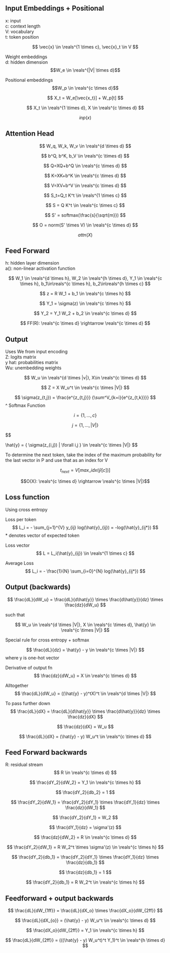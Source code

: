 ## Input Embeddings + Positional

x: input  
c: context length  
V: vocabulary  
t: token position

$$
\vec{x} \in \reals^{1 \times c},
\vec{x}_t \in V
$$


Weight embeddings  
d: hidden dimension
$$W_e \in \reals^{|V| \times d}$$

Positional embeddings
$$W_p \in \reals^{c \times d}$$

$$
X_t = 
W_e[\vec{x_t}] +
W_p[t]
$$

$$ 
X_t \in \reals^{1 \times d},
X \in \reals^{c \times d} 
$$

$$ inp(x) $$

## Attention Head
$$
W_q, W_k, W_v \in \reals^{d \times d}
$$

$$
b^Q, b^K, b_V \in \reals^{c \times d}
$$

$$
Q=XQ+b^Q \in \reals^{c \times d}
$$

$$
K=XK+b^K \in \reals^{c \times d}
$$

$$
V=XV+b^V \in \reals^{c \times d}
$$

$$
S_t=Q_t K^t \in \reals^{1 \times c}
$$

$$
S = Q K^t \in \reals^{c \times c}
$$

$$
S' = softmax(\frac{s}{\sqrt{m}})
$$

$$
O = norm(S' \times V) \in \reals^{c \times d}
$$


$$
attn(X)
$$

## Feed Forward
h: hidden layer dimension  
a(): non-linear activation function

$$
W_1 \in \reals^{d \times h}, 
W_2 \in \reals^{h \times d},
Y_1 \in \reals^{c \times h},
b_1\in\reals^{c \times h},
b_2\in\reals^{h \times c}
$$

$$
z = R W_1 + b_1
\in \reals^{c \times h}
$$

$$
Y_1 = \sigma(z)
\in \reals^{c \times h}
$$

$$
Y_2 = Y_1 W_2 + b_2 \in \reals^{c \times d}
$$

$$
FF(R): \reals^{c \times d} \rightarrow \reals^{c \times d}
$$

## Output
Uses We from input encoding  
Z: logits matrix  
y hat: probabilities matrix  
Wu: unembedding weights

$$
W_u \in \reals^{d \times |v|}, X\in \reals^{c \times d}
$$

$$
Z = X W_u^t \in \reals^{c \times |V|}
$$

$$
\sigma(z_{t,j}) =
\frac{e^{z_{t,j}}}
{\sum^V_{k=i}{e^{z_{t,k}}}}
$$
^ Softmax Function

$$
i = \{ 1, ..., c \}
$$

$$
j = \{ 1, ..., |V| \}
$$

$$

\hat{y} = 
\{
\sigma(z_{i,j}) | \forall i,j
\}
\in \reals^{c \times |V|}
$$

To determine the next token, take the index of the maximum probability for the last vector in P and use that as an index for V

$$
t_{next} = V[max\_idx(\hat{y}[c])]
$$

$$O(X): \reals^{c \times d} \rightarrow \reals^{c \times |V|}$$

## Loss function
Using cross entropy

Loss per token
$$
L_i = - \sum_{j=1}^{V} y_{ij} log(\hat{y}_{ij}) = -log(\hat{y}_{ij*})
$$
\* denotes vector of expected token

Loss vector
$$
L = L_i(\hat{y}_{ij}) \in \reals^{1 \times c}
$$

Average Loss
$$
L_i = - \frac{1}{N} \sum_{i=0}^{N} log(\hat{y}_{ij*})
$$

## Output (backwards)
$$
\frac{dL}{dW_u} = 
\frac{dL}{d\hat{y}} \times
\frac{d\hat{y}}{dz} \times
\frac{dz}{dW_u}
$$

such that

$$
W_u \in \reals^{d \times |V|},
X \in \reals^{c \times d},
\hat{y} \in \reals^{c \times |V|}
$$

Special rule for cross entropy + softmax

$$
\frac{dL}{dz} = \hat{y} - y
\in \reals^{c \times |V|}
$$
where y is one-hot vector

Derivative of output fn
$$
\frac{dz}{dW_u} = X \in \reals^{c \times d}
$$

Alltogether
$$
\frac{dL}{dW_u} = 
((\hat{y} - y)^tX)^t
\in \reals^{d \times |V|}
$$

To pass further down
$$
\frac{dL}{dX} =
\frac{dL}{d\hat{y}} \times
\frac{d\hat{y}}{dz} \times
\frac{dz}{dX}
$$

$$
\frac{dz}{dX} =
W_u
$$

$$
\frac{dL}{dX} =
(\hat{y} - y) W_u^t
\in \reals^{c \times d}
$$

## Feed Forward backwards
R: residual stream
$$
R \in \reals^{c \times d}
$$

$$
\frac{dY_2}{dW_2} = Y_1
\in \reals^{c \times h}
$$

$$
\frac{dY_2}{db_2} = 1
$$

$$
\frac{dY_2}{dW_1} =
\frac{dY_2}{dY_1} \times
\frac{dY_1}{dz} \times
\frac{dz}{dW_1}
$$

$$
\frac{dY_2}{dY_1} = W_2
$$

$$
\frac{dY_1}{dz} = \sigma'(z)
$$

$$
\frac{dz}{dW_2} =
R \in \reals^{c \times d}
$$

$$
\frac{dY_2}{dW_1} =
R W_2^t \times \sigma'(z)
\in \reals^{c \times h}
$$

$$
\frac{dY_2}{db_1} = 
\frac{dY_2}{dY_1} \times
\frac{dY_1}{dz} \times
\frac{dz}{db_1}
$$

$$
\frac{dz}{db_1} = 1
$$

$$
\frac{dY_2}{db_1} = 
R W_2^t
\in \reals^{c \times h}
$$

## Feedforward + output backwards

$$
\frac{dL}{dW_{1ff}} =
\frac{dL}{dX_o} \times
\frac{dX_o}{dW_{2ff}}
$$

$$
\frac{dL}{dX_{o}} =
(\hat{y} - y) W_u^t
\in \reals^{c \times d}
$$

$$
\frac{dX_o}{dW_{2ff}} =
Y_1 \in \reals^{c \times h}
$$

$$
\frac{dL}{dW_{2ff}} =
(((\hat{y} - y) W_u^t)^t Y_1)^t
\in \reals^{h \times d}
$$